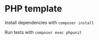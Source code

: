 # PHP template

Install dependencies with `composer install`

Run tests with `composer exec phpunit`
